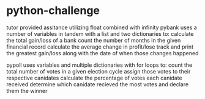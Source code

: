 # python-challenge
tutor provided assitance utilizing float combined with infinity
pybank uses a number of variables in tandem with a list and two dictionaries to:
  calculate the total gain/loss of a bank
  count the number of months in the given financial record
  calculate the average change in profit/lose
  track and print the greatest gain/loss along with the date of when those changes happened

  pypoll uses variables and multiple dictionaries with for loops to:
    count the total number of votes in a given election cycle
    assign those votes to their respective canidates
    calculate the percentage of votes each canidate received
    determine which canidate recieved the most votes and declare them the winner
